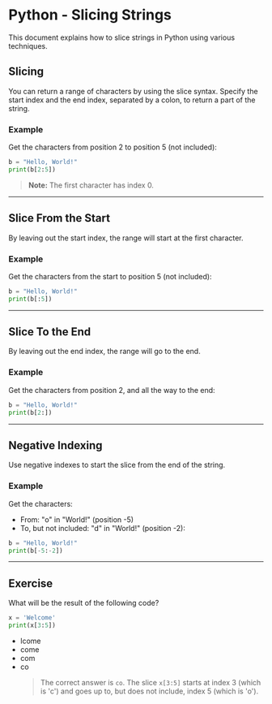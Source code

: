# Python - Slicing Strings

This document explains how to slice strings in Python using various techniques.

## Slicing

You can return a range of characters by using the slice syntax. Specify the start index and the end index, separated by a colon, to return a part of the string.

### Example

Get the characters from position 2 to position 5 (not included):

```python
b = "Hello, World!"
print(b[2:5])
```

> **Note:** The first character has index 0.

---

## Slice From the Start

By leaving out the start index, the range will start at the first character.

### Example

Get the characters from the start to position 5 (not included):

```python
b = "Hello, World!"
print(b[:5])
```

---

## Slice To the End

By leaving out the end index, the range will go to the end.

### Example

Get the characters from position 2, and all the way to the end:

```python
b = "Hello, World!"
print(b[2:])
```

---

## Negative Indexing

Use negative indexes to start the slice from the end of the string.

### Example

Get the characters:

- From: "o" in "World!" (position -5)
- To, but not included: "d" in "World!" (position -2):

```python
b = "Hello, World!"
print(b[-5:-2])
```

---

## Exercise

What will be the result of the following code?

```python
x = 'Welcome'
print(x[3:5])
```

- lcome
- come
- com
- co
  > The correct answer is `co`. The slice `x[3:5]` starts at index 3 (which is 'c') and goes up to, but does not include, index 5 (which is 'o').

